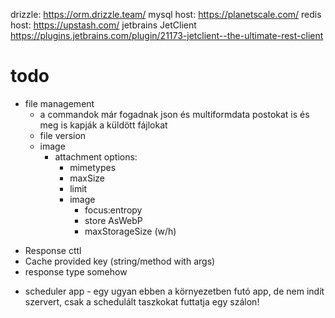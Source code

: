 drizzle:
https://orm.drizzle.team/
mysql host:
https://planetscale.com/
redis host:
https://upstash.com/
jetbrains JetClient
https://plugins.jetbrains.com/plugin/21173-jetclient--the-ultimate-rest-client

# todo
- file management
  + a commandok már fogadnak json és multiformdata postokat is és meg is kapják a küldött fájlokat
  - file version
  - image
    - attachment options: 
      - mimetypes
      - maxSize
      - limit
      - image
        - focus:entropy
        - store AsWebP
        - maxStorageSize (w/h)
+ Response cttl
+ Cache provided key (string/method with args)
+ response type somehow
- scheduler app - egy ugyan ebben a környezetben futó app, de nem indít szervert, csak a schedulált taszkokat futtatja egy szálon!